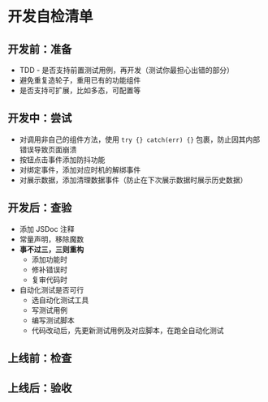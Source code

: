 # 开发自检清单

## 开发前：准备

- TDD - 是否支持前置测试用例，再开发（测试你最担心出错的部分）
- 避免重复造轮子，重用已有的功能组件
- 是否支持可扩展，比如多态，可配置等

## 开发中：尝试

- 对调用非自己的组件方法，使用 `try {} catch(err) {}` 包裹，防止因其内部错误导致页面崩溃
- 按钮点击事件添加防抖功能
- 对绑定事件，添加对应时机的解绑事件
- 对展示数据，添加清理数据事件（防止在下次展示数据时展示历史数据）

## 开发后：查验

- 添加 JSDoc 注释
- 常量声明，移除魔数
- **事不过三，三则重构**
  - 添加功能时
  - 修补错误时
  - 复审代码时
- 自动化测试是否可行
  - 选自动化测试工具
  - 写测试用例
  - 编写测试脚本
  - 代码改动后，先更新测试用例及对应脚本，在跑全自动化测试

## 上线前：检查

## 上线后：验收